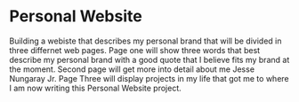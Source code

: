 # Personal Website

Building a webiste that describes my personal brand that will be divided in three differnet web pages. Page one will show three words that best describe my personal brand with a good quote that I believe fits my brand at the moment. Second page will get more into detail about me Jesse Nungaray Jr. Page Three will display projects in my life that got me to where I am now writing this Personal Website project.
